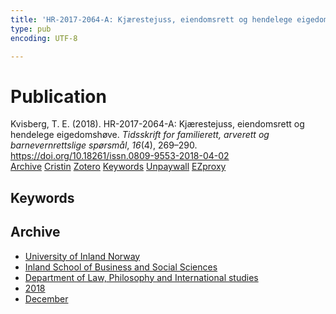 ```yaml
---
title: 'HR-2017-2064-A: Kjærestejuss, eiendomsrett og hendelege eigedomshøve'
type: pub
encoding: UTF-8

---
```

<h1>Publication</h1>
<article id="csl-bib-container-WI8LXZ6R" class="csl-bib-container">
  <div class="csl-bib-body"> <div class="csl-entry">Kvisberg, T. E. (2018). HR-2017-2064-A: Kjærestejuss, eiendomsrett og hendelege eigedomshøve. <i>Tidsskrift for familierett, arverett og barnevernrettslige spørsmål</i>, <i>16</i>(4), 269–290. <a href="https://doi.org/10.18261/issn.0809-9553-2018-04-02">https://doi.org/10.18261/issn.0809-9553-2018-04-02</a></div> </div>
  <div class="csl-bib-buttons">
    <a href="#taxonomy-article-WI8LXZ6R" alt="archive" class="csl-bib-button">Archive</a>
    <a href="https://app.cristin.no/results/show.jsf?id=1645404" alt="Cristin" class="csl-bib-button">Cristin</a>
    <a href="http://zotero.org/groups/5881554/items/WI8LXZ6R" alt="Zotero" class="csl-bib-button">Zotero</a>
    <a href="#keywords-article-WI8LXZ6R" alt="keywords" class="csl-bib-button">Keywords</a>
    <a href="https://www.idunn.no/file/pdf/67087448/hr-2017-2064-a_kjaerestejuss_eiendomsrett_og_hendelege_eig.pdf" alt="Unpaywall" class="csl-bib-button">Unpaywall</a>
    <a href="https://www.idunn.no/file/pdf/67087448/hr-2017-2064-a_kjaerestejuss_eiendomsrett_og_hendelege_eig.pdf" alt="EZproxy" class="csl-bib-button">EZproxy</a>
  </div>
  <div id="csl-bib-meta-container-WI8LXZ6R"></div>
</article>
<div id="csl-bib-meta-WI8LXZ6R" class="csl-bib-meta">
  <article id="keywords-article-WI8LXZ6R" class="keywords-article">
    <h1>Keywords</h1>
    
  </article>
  <article id="taxonomy-article-WI8LXZ6R" class="taxonomy-article">
    <h1>Archive</h1>
    <ul>
      <li>
        <a href="/en/archive/?key=3DCRN523">University of Inland Norway</a>
      </li>
      <li>
        <a href="/en/archive/?key=DU8Q9LN9">Inland School of Business and Social Sciences</a>
      </li>
      <li>
        <a href="/en/archive/?key=ITYAG68H">Department of Law, Philosophy and International studies</a>
      </li>
      <li>
        <a href="/en/archive/?key=U76UGHNS">2018</a>
      </li>
      <li>
        <a href="/en/archive/?key=KKKDNQ6S">December</a>
      </li>
    </ul>
  </article>
</div>
